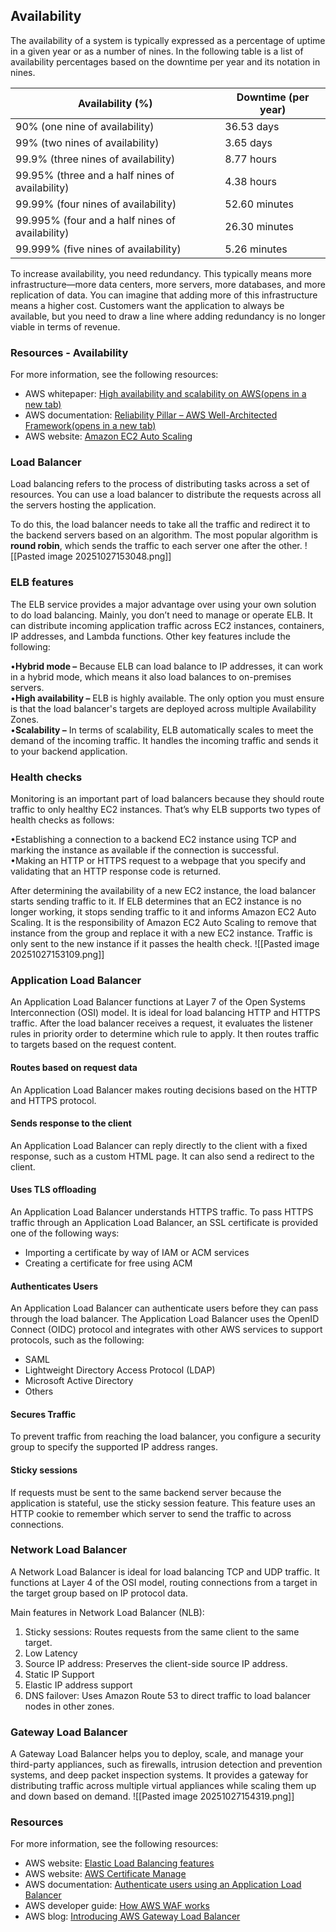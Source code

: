 ## Availability 
The availability of a system is typically expressed as a percentage of uptime in a given year or as a number of nines. In the following table is a list of availability percentages based on the downtime per year and its notation in nines. 

| **Availability (%)**                            | **Downtime (per year)** |
| ----------------------------------------------- | ----------------------- |
| 90% (one nine of availability)                  | 36.53 days              |
| 99% (two nines of availability)                 | 3.65 days               |
| 99.9% (three nines of availability)             | 8.77 hours              |
| 99.95% (three and a half nines of availability) | 4.38 hours              |
| 99.99% (four nines of availability)             | 52.60 minutes           |
| 99.995% (four and a half nines of availability) | 26.30 minutes           |
| 99.999% (five nines of availability)            | 5.26 minutes            |
 
To increase availability, you need redundancy. This typically means more infrastructure—more data centers, more servers, more databases, and more replication of data. You can imagine that adding more of this infrastructure means a higher cost. Customers want the application to always be available, but you need to draw a line where adding redundancy is no longer viable in terms of revenue.

### Resources - Availability
For more information, see the following resources:

- AWS whitepaper: [High availability and scalability on AWS(opens in a new tab)](https://docs.aws.amazon.com/whitepapers/latest/real-time-communication-on-aws/high-availability-and-scalability-on-aws.html)
- AWS documentation: [Reliability Pillar – AWS Well-Architected Framework(opens in a new tab)](https://docs.aws.amazon.com/wellarchitected/latest/reliability-pillar/welcome.html)
- AWS website: [Amazon EC2 Auto Scaling](https://aws.amazon.com/ec2/autoscaling/)

### Load Balancer
Load balancing refers to the process of distributing tasks across a set of resources. You can use a load balancer to distribute the requests across all the servers hosting the application.
 
To do this, the load balancer needs to take all the traffic and redirect it to the backend servers based on an algorithm. The most popular algorithm is **round robin**, which sends the traffic to each server one after the other.
![[Pasted image 20251027153048.png]]

### ELB features
The ELB service provides a major advantage over using your own solution to do load balancing. Mainly, you don’t need to manage or operate ELB. It can distribute incoming application traffic across EC2 instances, containers, IP addresses, and Lambda functions. Other key features include the following:
 
•**Hybrid mode –** Because ELB can load balance to IP addresses, it can work in a hybrid mode, which means it also load balances to on-premises servers.  
•**High availability –** ELB is highly available. The only option you must ensure is that the load balancer's targets are deployed across multiple Availability Zones.  
•**Scalability –** In terms of scalability, ELB automatically scales to meet the demand of the incoming traffic. It handles the incoming traffic and sends it to your backend application.

### Health checks
Monitoring is an important part of load balancers because they should route traffic to only healthy EC2 instances. That’s why ELB supports two types of health checks as follows:
 
•Establishing a connection to a backend EC2 instance using TCP and marking the instance as available if the connection is successful.  
•Making an HTTP or HTTPS request to a webpage that you specify and validating that an HTTP response code is returned.
 
After determining the availability of a new EC2 instance, the load balancer starts sending traffic to it. If ELB determines that an EC2 instance is no longer working, it stops sending traffic to it and informs Amazon EC2 Auto Scaling. It is the responsibility of Amazon EC2 Auto Scaling to remove that instance from the group and replace it with a new EC2 instance. Traffic is only sent to the new instance if it passes the health check.
![[Pasted image 20251027153109.png]]

### Application Load Balancer
An Application Load Balancer functions at Layer 7 of the Open Systems Interconnection (OSI) model. It is ideal for load balancing HTTP and HTTPS traffic. After the load balancer receives a request, it evaluates the listener rules in priority order to determine which rule to apply. It then routes traffic to targets based on the request content.

#### Routes based on request data
 An Application Load Balancer makes routing decisions based on the HTTP and HTTPS protocol.
#### Sends response to the client
An Application Load Balancer can reply directly to the client with a fixed response, such as a custom HTML page. It can also send a redirect to the client.
#### Uses TLS offloading
An Application Load Balancer understands HTTPS traffic. To pass HTTPS traffic through an Application Load Balancer, an SSL certificate is provided one of the following ways:
- Importing a certificate by way of IAM or ACM services
- Creating a certificate for free using ACM
#### Authenticates Users
An Application Load Balancer can authenticate users before they can pass through the load balancer. The Application Load Balancer uses the OpenID Connect (OIDC) protocol and integrates with other AWS services to support protocols, such as the following:

- SAML
- Lightweight Directory Access Protocol (LDAP)
- Microsoft Active Directory
- Others
#### Secures Traffic
To prevent traffic from reaching the load balancer, you configure a security group to specify the supported IP address ranges.
#### Sticky sessions
If requests must be sent to the same backend server because the application is stateful, use the sticky session feature. This feature uses an HTTP cookie to remember which server to send the traffic to across connections.
### Network Load Balancer
A Network Load Balancer is ideal for load balancing TCP and UDP traffic. It functions at Layer 4 of the OSI model, routing connections from a target in the target group based on IP protocol data.

Main features in Network Load Balancer (NLB): 
1. Sticky sessions: Routes requests from the same client to the same target.
2. Low Latency
3. Source IP address: Preserves the client-side source IP address.
4. Static IP Support
5. Elastic IP address support
6. DNS failover: Uses Amazon Route 53 to direct traffic to load balancer nodes in other zones.
 
### Gateway Load Balancer
A Gateway Load Balancer helps you to deploy, scale, and manage your third-party appliances, such as firewalls, intrusion detection and prevention systems, and deep packet inspection systems. It provides a gateway for distributing traffic across multiple virtual appliances while scaling them up and down based on demand.
![[Pasted image 20251027154319.png]]

### Resources
For more information, see the following resources:

- AWS website: [Elastic Load Balancing features](https://aws.amazon.com/elasticloadbalancing/features/#Product_comparisons)
- AWS website: [AWS Certificate Manage](https://aws.amazon.com/certificate-manager/)
- AWS documentation: [Authenticate users using an Application Load Balancer](https://docs.aws.amazon.com/elasticloadbalancing/latest/application/listener-authenticate-users.html)
- AWS developer guide: [How AWS WAF works](https://docs.aws.amazon.com/waf/latest/developerguide/how-aws-waf-works.html)
- AWS blog: [Introducing AWS Gateway Load Balancer](https://aws.amazon.com/blogs/aws/introducing-aws-gateway-load-balancer-easy-deployment-scalability-and-high-availability-for-partner-appliances/)
